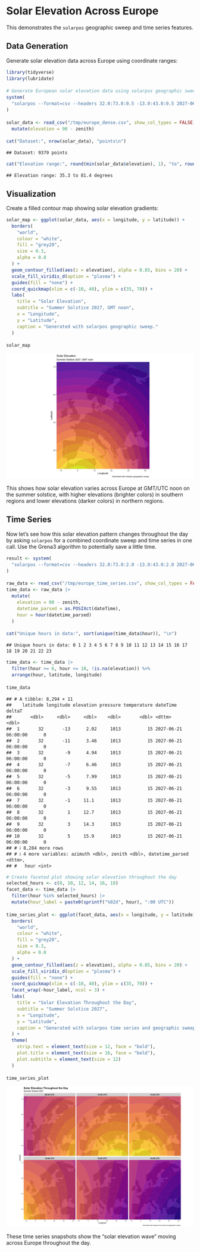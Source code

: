 Solar Elevation Across Europe
================

This demonstrates the `solarpos` geographic sweep and time series
features.

## Data Generation

Generate solar elevation data across Europe using coordinate ranges:

``` r
library(tidyverse)
library(lubridate)

# Generate European solar elevation data using solarpos geographic sweep
system(
  "solarpos --format=csv --headers 32.0:73.0:0.5 -13.0:43.0:0.5 2027-06-21T12:00Z position > /tmp/europe_dense.csv"
)

solar_data <- read_csv("/tmp/europe_dense.csv", show_col_types = FALSE) |>
  mutate(elevation = 90 - zenith)

cat("Dataset:", nrow(solar_data), "points\n")
```

    ## Dataset: 9379 points

``` r
cat("Elevation range:", round(min(solar_data$elevation), 1), "to", round(max(solar_data$elevation), 1), "degrees\n")
```

    ## Elevation range: 35.3 to 81.4 degrees

## Visualization

Create a filled contour map showing solar elevation gradients:

``` r
solar_map <- ggplot(solar_data, aes(x = longitude, y = latitude)) +
  borders(
    "world",
    colour = "white",
    fill = "grey20",
    size = 0.3,
    alpha = 0.8
  ) +
  geom_contour_filled(aes(z = elevation), alpha = 0.85, bins = 20) +
  scale_fill_viridis_d(option = "plasma") +
  guides(fill = "none") +
  coord_quickmap(xlim = c(-10, 40), ylim = c(35, 70)) +
  labs(
    title = "Solar Elevation",
    subtitle = "Summer Solstice 2027, GMT noon",
    x = "Longitude",
    y = "Latitude",
    caption = "Generated with solarpos geographic sweep."
  )

solar_map
```

![](solar_maps_files/figure-gfm/solar-map-1.png)<!-- -->

This shows how solar elevation varies across Europe at GMT/UTC noon on
the summer solstice, with higher elevations (brighter colors) in
southern regions and lower elevations (darker colors) in northern
regions.

## Time Series

Now let’s see how this solar elevation pattern changes throughout the
day by asking `solarpos` for a combined coordinate sweep and time series
in one call. Use the Grena3 algorithm to potentially save a little time.

``` r
result <- system(
  "solarpos --format=csv --headers 32.0:73.0:2.0 -13.0:43.0:2.0 2027-06-21 --timezone=UTC position --step=3600 --algorithm=GRENA3 > /tmp/europe_time_series.csv"
)

raw_data <- read_csv("/tmp/europe_time_series.csv", show_col_types = FALSE)
time_data <- raw_data |>
  mutate(
    elevation = 90 - zenith,
    datetime_parsed = as.POSIXct(dateTime),
    hour = hour(datetime_parsed)
  )

cat("Unique hours in data:", sort(unique(time_data$hour)), "\n")
```

    ## Unique hours in data: 0 1 2 3 4 5 6 7 8 9 10 11 12 13 14 15 16 17 18 19 20 21 22 23

``` r
time_data <- time_data |>
  filter(hour >= 6, hour <= 18, !is.na(elevation)) %>%
  arrange(hour, latitude, longitude)

time_data
```

    ## # A tibble: 8,294 × 11
    ##    latitude longitude elevation pressure temperature dateTime            deltaT
    ##       <dbl>     <dbl>     <dbl>    <dbl>       <dbl> <dttm>               <dbl>
    ##  1       32       -13      2.02     1013          15 2027-06-21 06:00:00      0
    ##  2       32       -11      3.46     1013          15 2027-06-21 06:00:00      0
    ##  3       32        -9      4.94     1013          15 2027-06-21 06:00:00      0
    ##  4       32        -7      6.46     1013          15 2027-06-21 06:00:00      0
    ##  5       32        -5      7.99     1013          15 2027-06-21 06:00:00      0
    ##  6       32        -3      9.55     1013          15 2027-06-21 06:00:00      0
    ##  7       32        -1     11.1      1013          15 2027-06-21 06:00:00      0
    ##  8       32         1     12.7      1013          15 2027-06-21 06:00:00      0
    ##  9       32         3     14.3      1013          15 2027-06-21 06:00:00      0
    ## 10       32         5     15.9      1013          15 2027-06-21 06:00:00      0
    ## # ℹ 8,284 more rows
    ## # ℹ 4 more variables: azimuth <dbl>, zenith <dbl>, datetime_parsed <dttm>,
    ## #   hour <int>

``` r
# Create faceted plot showing solar elevation throughout the day
selected_hours <- c(8, 10, 12, 14, 16, 18)
facet_data <- time_data |> 
  filter(hour %in% selected_hours) |>
  mutate(hour_label = paste0(sprintf("%02d", hour), ":00 UTC"))

time_series_plot <- ggplot(facet_data, aes(x = longitude, y = latitude)) +
  borders(
    "world",
    colour = "white",
    fill = "grey20",
    size = 0.3,
    alpha = 0.8
  ) +
  geom_contour_filled(aes(z = elevation), alpha = 0.85, bins = 20) +
  scale_fill_viridis_d(option = "plasma") +
  guides(fill = "none") +
  coord_quickmap(xlim = c(-10, 40), ylim = c(35, 70)) +
  facet_wrap(~hour_label, ncol = 3) +
  labs(
    title = "Solar Elevation Throughout the Day",
    subtitle = "Summer Solstice 2027",
    x = "Longitude",
    y = "Latitude",
    caption = "Generated with solarpos time series and geographic sweep."
  ) +
  theme(
    strip.text = element_text(size = 12, face = "bold"),
    plot.title = element_text(size = 16, face = "bold"),
    plot.subtitle = element_text(size = 12)
  )

time_series_plot
```

![](solar_maps_files/figure-gfm/faceted-time-series-1.png)<!-- -->

These time series snapshots show the “solar elevation wave” moving
across Europe throughout the day.
